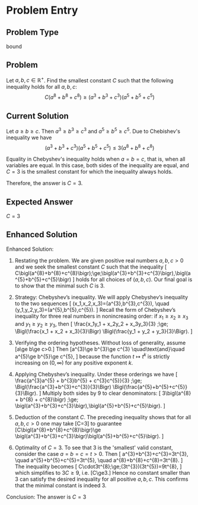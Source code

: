 # Problem Entry

## Problem Type
bound

## Problem
Let $a, b, c \in \mathbb{R}^{+}$. Find the smallest constant $C$ such that the following inequality holds for all $a, b, c$:
$$
C\left(a^{8}+b^{8}+c^{8}\right) \geq \left(a^{3}+b^{3}+c^{3}\right)\left(a^{5}+b^{5}+c^{5}\right)
$$

## Current Solution
Let $a \geq b \geq c$. Then $a^{3} \geq b^{3} \geq c^{3}$ and $a^{5} \geq b^{5} \geq c^{5}$.
Due to Chebishev's inequality we have
$$
\left(a^{3}+b^{3}+c^{3}\right)\left(a^{5}+b^{5}+c^{5}\right) \leq 3\left(a^{8}+b^{8}+c^{8}\right)
$$

Equality in Chebyshev's inequality holds when $a = b = c$, that is, when all variables are equal. In this case, both sides of the inequality are equal, and $C = 3$ is the smallest constant for which the inequality always holds.

Therefore, the answer is $C = 3$.

## Expected Answer
$C = 3$

## Enhanced Solution
Enhanced Solution:

1. Restating the problem.
   We are given positive real numbers $a,b,c>0$ and we seek the smallest constant $C$ such that the inequality
   \[
     C\bigl(a^{8}+b^{8}+c^{8}\bigr)\;\ge\;\bigl(a^{3}+b^{3}+c^{3}\bigr)\,\bigl(a^{5}+b^{5}+c^{5}\bigr)
   \]
   holds for all choices of $(a,b,c)$.  Our final goal is to show that the minimal such $C$ is $3$.

2. Strategy: Chebyshev’s inequality.
   We will apply Chebyshev’s inequality to the two sequences
   \[
     (x_1,x_2,x_3)=(a^{3},b^{3},c^{3}),
     \quad
     (y_1,y_2,y_3)=(a^{5},b^{5},c^{5}).
   \]
   Recall the form of Chebyshev’s inequality for three real numbers in nonincreasing order:
   if $x_1\ge x_2\ge x_3$ and $y_1\ge y_2\ge y_3$, then
   \[
     \frac{x_1y_1 + x_2y_2 + x_3y_3}{3}
     \;\ge\;
     \Bigl(\frac{x_1 + x_2 + x_3}{3}\Bigr)
     \Bigl(\frac{y_1 + y_2 + y_3}{3}\Bigr).
   \]

3. Verifying the ordering hypotheses.
   Without loss of generality, assume
   \[a\ge b\ge c>0.\]
   Then
   \[a^{3}\ge b^{3}\ge c^{3}
     \quad\text{and}\quad
     a^{5}\ge b^{5}\ge c^{5},
   \]
   because the function $t\mapsto t^k$ is strictly increasing on $(0,\infty)$ for any positive exponent $k$.

4. Applying Chebyshev’s inequality.
   Under these orderings we have
   \[
     \frac{a^{3}a^{5} + b^{3}b^{5} + c^{3}c^{5}}{3}
     \;\ge\;
     \Bigl(\frac{a^{3}+b^{3}+c^{3}}{3}\Bigr)
     \Bigl(\frac{a^{5}+b^{5}+c^{5}}{3}\Bigr).
   \]
   Multiply both sides by $9$ to clear denominators:
   \[
     3\bigl(a^{8} + b^{8} + c^{8}\bigr)
     \;\ge\;
     \bigl(a^{3}+b^{3}+c^{3}\bigr)\,\bigl(a^{5}+b^{5}+c^{5}\bigr).
   \]

5. Deduction of the constant $C$.
   The preceding inequality shows that for all $a,b,c>0$ one may take
   \[C=3\] to guarantee
   \[C\bigl(a^{8}+b^{8}+c^{8}\bigr)\ge \bigl(a^{3}+b^{3}+c^{3}\bigr)\bigl(a^{5}+b^{5}+c^{5}\bigr).
   \]

6. Optimality of $C=3$.
   To see that $3$ is the \'smallest\' valid constant, consider the case $a=b=c=t>0$.  Then
   \[
     a^{3}+b^{3}+c^{3}=3t^{3},
     \quad
     a^{5}+b^{5}+c^{5}=3t^{5},
     \quad
     a^{8}+b^{8}+c^{8}=3t^{8}.
   \]
   The inequality becomes
   \[
     C\cdot3t^{8}\;\ge\;(3t^{3})(3t^{5})=9t^{8},
   \]
   which simplifies to $3C\ge9$, i.e.
   \[C\ge3.\]
   Hence no constant smaller than $3$ can satisfy the desired inequality for all positive $a,b,c$.  This confirms that the minimal constant is indeed $3$.

Conclusion:
The answer is $C=3$
